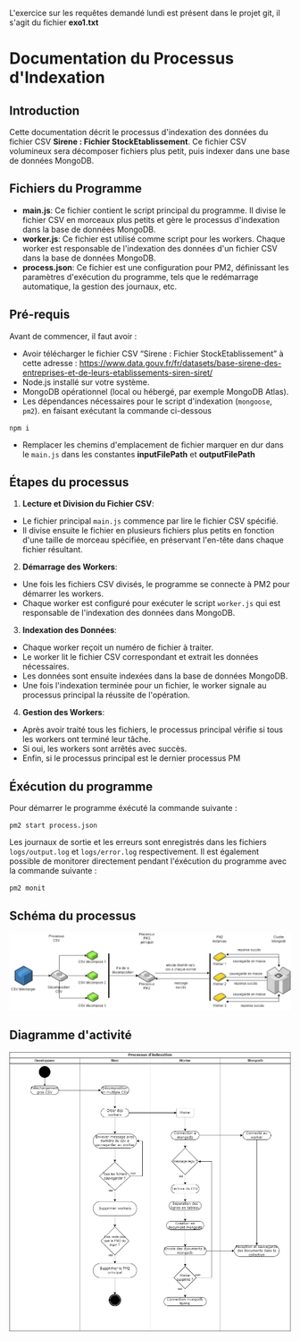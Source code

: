 L'exercice sur les requêtes demandé lundi est présent dans le projet git, il s'agit du fichier **exo1.txt**
# Documentation du Processus d'Indexation

## Introduction

Cette documentation décrit le processus d'indexation des données du fichier CSV **Sirene : Fichier StockEtablissement**.
Ce fichier CSV volumineux sera décomposer fichiers plus petit, puis indexer dans une base de données MongoDB.

## Fichiers du Programme
- **main.js**: Ce fichier contient le script principal du programme. Il divise le fichier CSV en morceaux plus petits et gère le processus d'indexation dans la base de données MongoDB.
- **worker.js**: Ce fichier est utilisé comme script pour les workers. Chaque worker est responsable de l'indexation des données d'un fichier CSV dans la base de données MongoDB.
- **process.json**: Ce fichier est une configuration pour PM2, définissant les paramètres d'exécution du programme, tels que le redémarrage automatique, la gestion des journaux, etc.
## Pré-requis

Avant de commencer, il faut avoir :
- Avoir télécharger le fichier CSV “Sirene : Fichier StockEtablissement” à cette adresse : https://www.data.gouv.fr/fr/datasets/base-sirene-des-entreprises-et-de-leurs-etablissements-siren-siret/
- Node.js installé sur votre système.
- MongoDB opérationnel (local ou hébergé, par exemple MongoDB Atlas).
- Les dépendances nécessaires pour le script d'indexation (`mongoose`, `pm2`). en faisant exécutant la commande ci-dessous
```
npm i
```
- Remplacer les chemins d'emplacement de fichier marquer en dur dans le `main.js` dans les constantes **inputFilePath** et **outputFilePath**

## Étapes du processus

1. **Lecture et Division du Fichier CSV**:
  - Le fichier principal `main.js` commence par lire le fichier CSV spécifié.
  - Il divise ensuite le fichier en plusieurs fichiers plus petits en fonction d'une taille de morceau spécifiée, en préservant l'en-tête dans chaque fichier résultant.

2. **Démarrage des Workers**:
  - Une fois les fichiers CSV divisés, le programme se connecte à PM2 pour démarrer les workers.
  - Chaque worker est configuré pour exécuter le script `worker.js` qui est responsable de l'indexation des données dans MongoDB.

3. **Indexation des Données**:
  - Chaque worker reçoit un numéro de fichier à traiter.
  - Le worker lit le fichier CSV correspondant et extrait les données nécessaires.
  - Les données sont ensuite indexées dans la base de données MongoDB.
  - Une fois l'indexation terminée pour un fichier, le worker signale au processus principal la réussite de l'opération.

4. **Gestion des Workers**:
  - Après avoir traité tous les fichiers, le processus principal vérifie si tous les workers ont terminé leur tâche.
  - Si oui, les workers sont arrêtés avec succès.
  - Enfin, si le processus principal est le dernier processus PM

## Éxécution du programme
Pour démarrer le programme éxécuté la commande suivante : 
```
pm2 start process.json
```
Les journaux de sortie et les erreurs sont enregistrés dans les fichiers `logs/output.log` et `logs/error.log` respectivement.
Il est également possible de monitorer directement pendant l'éxécution du programme avec la commande suivante : 
```
pm2 monit
```

## Schéma du processus
![](schema_processus.png)

## Diagramme d'activité
![](diagramme.png)